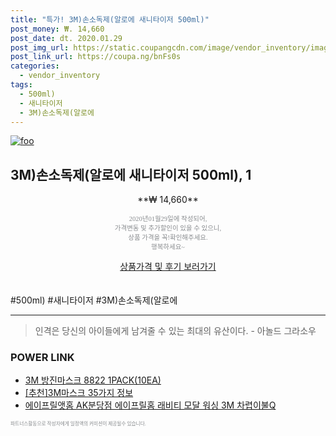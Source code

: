 ```yaml
--- 
title: "특가! 3M)손소독제(알로에 새니타이저 500ml)" 
post_money: ₩. 14,660 
post_date: dt. 2020.01.29 
post_img_url: https://static.coupangcdn.com/image/vendor_inventory/images/2017/07/27/19/1/99816230-89f5-445f-9646-b57d87136ad7.jpg 
post_link_url: https://coupa.ng/bnFs0s 
categories: 
  - vendor_inventory 
tags: 
  - 500ml) 
  - 새니타이저 
  - 3M)손소독제(알로에 
--- 
```

[![foo](https://static.coupangcdn.com/image/vendor_inventory/images/2017/07/27/19/1/99816230-89f5-445f-9646-b57d87136ad7.jpg)](https://coupa.ng/bnFs0s) 

## 3M)손소독제(알로에 새니타이저 500ml), 1 
<p style="text-align: center;">**₩ 14,660**</p> 
<p style="text-align: center;"><span style="color: #898c8f; font-family: Georgia,Times,serif; font-size: 0.75em;">2020년01월29일에 작성되어, <br>가격변동 및 추가할인이 있을 수 있으니,<br> 상품 가격을 꼭!확인해주세요.<br>행복하세요~</span> 
</p>	 
<div markdown="0" style="text-align: center;"><a href="https://coupa.ng/bnFs0s" class="btn btn--success">상품가격 및 후기 보러가기</a></div> 
<br><br> 
  #500ml) #새니타이저 #3M)손소독제(알로에 
<hr> 

> 인격은 당신의 아이들에게 남겨줄 수 있는 최대의 유산이다. - 아놀드 그라소우 


### POWER LINK

* <a href="https://blog.naver.com/sakai111/221785030722" target="_blank">3M 방진마스크 8822 1PACK(10EA)</a>
* <a href="https://blog.naver.com/fasyy4321/221784976041" target="_blank">[추천]3M마스크 35가지 정보</a>
* <a href="https://blog.naver.com/santokki14/221776892474" target="_blank">에이프릴앳홈 AK분당점 에이프릴홈 래비티 모달 워싱 3M 차렵이불Q</a>

<span style="color: #898c8f; font-family: Georgia,Times,serif; font-size: 0.55em;">파트너스활동으로 작성자에게 일정액의 커미션이 제공될수 있습니다.</span> 
